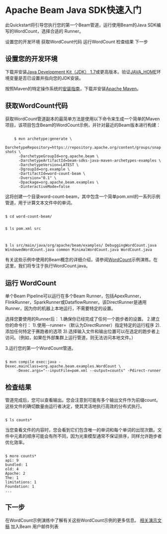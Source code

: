 # Apache Beam Java SDK快速入门

此Quickstart将引导您执行您的第一个Beam管道，运行使用Beam的Java SDK编写的WordCount，选择合适的 Runner。

设置您的开发环境
获取WordCount代码
运行WordCount
检查结果
下一步

## 设置您的开发环境

下载并安装<a href=http://www.oracle.com/technetwork/java/javase/downloads/index.html>Java Development Kit（JDK） 1.7</a>或更高版本。验证<a href="https://docs.oracle.com/javase/8/docs/technotes/guides/troubleshoot/envvars001.html">JAVA_HOME</a>环境变量是否已设置并指向您的JDK安装。

按照Maven的特定操作系统的<a href="http://maven.apache.org/install.html">安装指南</a>，下载并安装<a href="http://maven.apache.org/download.cgi">Apache Maven</a>。


## 获取WordCount代码

获取WordCount管道副本的最简单方法是使用以下命令来生成一个简单的Maven项目，该项目包含Beam的WordCount示例，并针对最近的Beam版本进行构建：

<code>
	$ mvn archetype:generate \
      -DarchetypeRepository=https://repository.apache.org/content/groups/snapshots \
      -DarchetypeGroupId=org.apache.beam \
      -DarchetypeArtifactId=beam-sdks-java-maven-archetypes-examples \
      -DarchetypeVersion=LATEST \
      -DgroupId=org.example \
      -DartifactId=word-count-beam \
      -Dversion="0.1" \
      -Dpackage=org.apache.beam.examples \
      -DinteractiveMode=false
</code>

这将创建一个目录word-count-beam，其中包含一个简单pom.xml的一系列示例管道，用于计算文本文件中的单词。

<code>
$ cd word-count-beam/

$ ls
pom.xml	src

$ ls src/main/java/org/apache/beam/examples/
DebuggingWordCount.java	WindowedWordCount.java	common
MinimalWordCount.java	WordCount.java
</code>

有关这些示例中使用的Beam概念的详细介绍，请参阅<a href="https://beam.apache.org/get-started/wordcount-example">WordCount</a>示例演练。在这里，我们将专注于执行WordCount.java。


## 运行 WordCount

单个Beam Pipeline可以运行在多个Beam Runner，包括ApexRunner，FlinkRunner，SparkRunner或DataflowRunner。该DirectRunner是通用Runner，因为你的机器上本地运行，不需要特定的设置。

选择您要使用的Runner后：
1.确保你已经完成了任何一个跑步者的设置。
2.建立你的命令行：
	1).使用--runner=<runner>（默认为DirectRunner）指定特定的运行程序
	2).添加任何特定于赛跑者的选项
	3).选择输入文件和输出位置可以在选定的跑步者上访问。（例如，如果在外部集群上运行管道，则无法访问本地文件。）

3.运行您的第一个WordCount管道。


<code>
$ mvn compile exec:java -Dexec.mainClass=org.apache.beam.examples.WordCount \
     -Dexec.args="--inputFile=pom.xml --output=counts" -Pdirect-runner
</code>

## 检查结果

管道完成后，您可以查看输出。您会注意到可能有多个输出文件作为前缀count。这些文件的确切数量由运行者决定，使其灵活地执行高效的分布式执行。


<code>
$ ls counts*
</code>

当您查看文件的内容时，您会看到它们包含唯一的单词和每个单词的出现次数。文件中元素的顺序可能会有所不同，因为光束模型通常不保证排序，同样允许跑步者优化效率。

<code>
$ more counts*
api: 9
bundled: 1
old: 4
Apache: 2
The: 1
limitations: 1
Foundation: 1
...	
</code>

## 下一步

在WordCount示例演练中了解有关这些WordCount示例的更多信息。</t>
<a href="https://beam.apache.org/documentation/resources">相关演示文稿</a> </t>
加入Beam 用户邮件列表

















